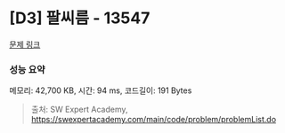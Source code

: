 # [D3] 팔씨름 - 13547 

[문제 링크](https://swexpertacademy.com/main/code/problem/problemDetail.do?contestProbId=AX6PP9G6p1sDFAS9) 

### 성능 요약

메모리: 42,700 KB, 시간: 94 ms, 코드길이: 191 Bytes



> 출처: SW Expert Academy, https://swexpertacademy.com/main/code/problem/problemList.do